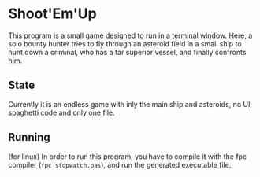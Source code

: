 # Shoot'Em'Up
This program is a small game designed to run in a terminal window. Here, a solo bounty hunter tries to fly through an asteroid field in a small ship to hunt down
a criminal, who has a far superior vessel, and finally confronts him.

## State
Currently it is an endless game with inly the main ship and asteroids, no UI, spaghetti code and only one file.

## Running
(for linux) In order to run this program, you have to compile it with the fpc compiler (`fpc stopwatch.pas`), and run the generated executable file.

